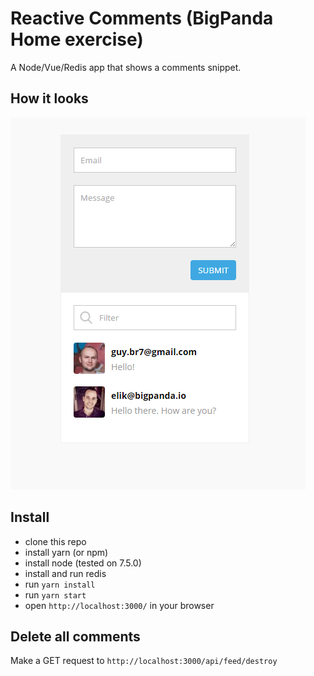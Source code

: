 # Reactive Comments (BigPanda Home exercise)
A Node/Vue/Redis app that shows a comments snippet.

## How it looks
![alt tag](public/screenshot.png)

## Install
* clone this repo
* install yarn (or npm)
* install node (tested on 7.5.0)
* install and run redis
* run `yarn install`
* run `yarn start`
* open `http://localhost:3000/` in your browser

## Delete all comments
Make a GET request to `http://localhost:3000/api/feed/destroy`
